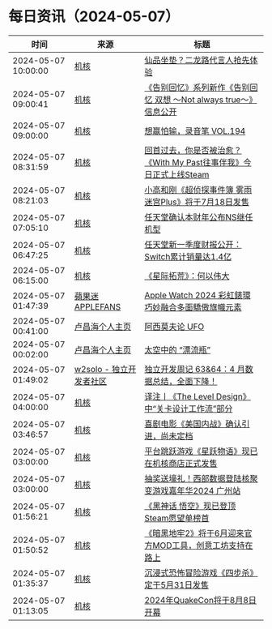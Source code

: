 ﻿# 每日资讯（2024-05-07）

|时间|来源|标题|
|---|---|---|
|2024-05-07 10:00:00|[机核](https://www.gcores.com/rss)|[仙品坐垫？二龙路代言人抢先体验](https://www.gcores.com/videos/181381)|
|2024-05-07 09:00:41|[机核](https://www.gcores.com/rss)|[《告别回忆》系列新作《告别回忆 双想 〜Not always true〜》信息公开](https://www.gcores.com/articles/181398)|
|2024-05-07 09:00:00|[机核](https://www.gcores.com/rss)|[想赢怕输，录音笔 VOL.194](https://www.gcores.com/radios/181394)|
|2024-05-07 08:31:59|[机核](https://www.gcores.com/rss)|[回首过去，你是否被治愈？《With My Past往事伴我》今日正式上线Steam](https://www.gcores.com/articles/181395)|
|2024-05-07 08:21:03|[机核](https://www.gcores.com/rss)|[小高和刚《超侦探事件簿 雾雨迷宫Plus》将于7月18日发售](https://www.gcores.com/articles/181391)|
|2024-05-07 07:05:10|[机核](https://www.gcores.com/rss)|[任天堂确认本财年公布NS继任机型](https://www.gcores.com/articles/181383)|
|2024-05-07 06:47:25|[机核](https://www.gcores.com/rss)|[任天堂新一季度财报公开：Switch累计销量达1.4亿](https://www.gcores.com/articles/181378)|
|2024-05-07 06:15:00|[机核](https://www.gcores.com/rss)|[《星际拓荒》：何以伟大](https://www.gcores.com/articles/181355)|
|2024-05-07 01:47:39|[蘋果迷 APPLEFANS](https://applefans.today/feed/)|[Apple Watch 2024 彩虹錶環 巧妙融合多面驕傲旗幟元素](https://applefans.today/2024-05-apple-watch-2024-pride-edition-bands/)|
|2024-05-07 00:41:00|[卢昌海个人主页](https://www.changhai.org//feed.xml)|[阿西莫夫论 UFO](https://youtube.com/shorts/VmmqhLoEOXE)|
|2024-05-07 00:02:00|[卢昌海个人主页](https://www.changhai.org//feed.xml)|[太空中的 “漂流瓶”](https://www.youtube.com/watch?v=9LSfBdeWjgU)|
|2024-05-07 01:49:02|[w2solo - 独立开发者社区](https://w2solo.com/topics/feed)|[独立开发周记 63&64：4 月数据总结，全面下降！](https://w2solo.com/topics/4602)|
|2024-05-07 04:00:00|[机核](https://www.gcores.com/rss)|[译注丨《The Level Design》中“关卡设计工作流”部分](https://www.gcores.com/articles/181344)|
|2024-05-07 03:46:57|[机核](https://www.gcores.com/rss)|[喜剧电影《美国内战》确认引进，尚未定档](https://www.gcores.com/articles/181368)|
|2024-05-07 03:00:00|[机核](https://www.gcores.com/rss)|[平台跳跃游戏《星跃物语》现已在机核商店正式发售](https://www.gcores.com/articles/181335)|
|2024-05-07 03:00:00|[机核](https://www.gcores.com/rss)|[抽奖送壕礼！西部数据登陆核聚变游戏嘉年华2024 广州站](https://www.gcores.com/articles/181309)|
|2024-05-07 01:56:21|[机核](https://www.gcores.com/rss)|[《黑神话 悟空》现已登顶Steam愿望单榜首](https://www.gcores.com/articles/181363)|
|2024-05-07 01:50:52|[机核](https://www.gcores.com/rss)|[《暗黑地牢2》将于6月迎来官方MOD工具，创意工坊支持在路上](https://www.gcores.com/articles/181362)|
|2024-05-07 01:35:37|[机核](https://www.gcores.com/rss)|[沉浸式恐怖冒险游戏《四步杀》定于5月31日发售](https://www.gcores.com/articles/181361)|
|2024-05-07 01:13:05|[机核](https://www.gcores.com/rss)|[2024年QuakeCon将于8月8日开幕](https://www.gcores.com/articles/181360)|
